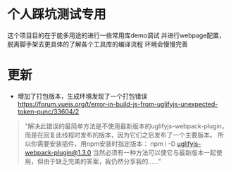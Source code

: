 # 个人踩坑测试专用
这个项目目的在于能多用途的进行一些常用库demo调试
并进行webpage配置，脱离脚手架去更具体的了解各个工具库的编译流程
环境会慢慢完善
# 更新

-  增加了打包版本，生成环境发现了一个打包错误
  https://forum.vuejs.org/t/error-in-build-js-from-uglifyjs-unexpected-token-punc/33604/2
  > "解决此错误的最简单方法是不使用最新版本的uglifyjs-webpack-plugin，而是在回复此线程时发布的版本，因为它们之后发布了一个主要版本。
  > 所以你需要安装插件，用npm安装时指定版本：
  > npm i -D uglifyjs-webpack-plugin@1.3.0
  > 当然必须有一种方法可以使它与最新版本一起使用，但由于缺乏完美的答案，我仍然分享我的......"